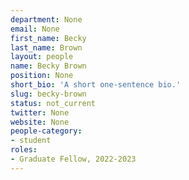 ```yaml
---
department: None
email: None
first_name: Becky
last_name: Brown
layout: people
name: Becky Brown
position: None
short_bio: 'A short one-sentence bio.'
slug: becky-brown
status: not_current
twitter: None
website: None
people-category:
- student
roles:
- Graduate Fellow, 2022-2023
---
```


